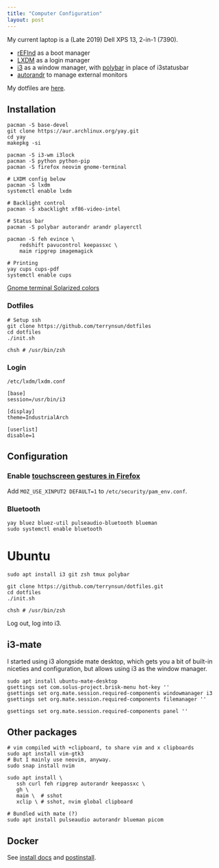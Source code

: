 ```yaml
---
title: "Computer Configuration"
layout: post
---
```


My current laptop is a (Late 2019) Dell XPS 13, 2-in-1 (7390).

- [rEFInd](https://github.com/EvanPurkhiser/rEFInd-minimal) as a boot manager
- [LXDM](https://wiki.archlinux.org/title/LXDM) as a login manager
- [i3](https://i3wm.org/) as a window manager, with
 [polybar](https://polybar.github.io/) in place of i3statusbar
- [autorandr](https://github.com/phillipberndt/autorandr) to manage external
    monitors

My dotfiles are [here].

[here]: https://github.com/terrynsun/dotfiles

## Installation

```
pacman -S base-devel
git clone https://aur.archlinux.org/yay.git
cd yay
makepkg -si
```

```
pacman -S i3-wm i3lock
pacman -S python python-pip
pacman -S firefox neovim gnome-terminal

# LXDM config below
pacman -S lxdm
systemctl enable lxdm

# Backlight control
pacman -S xbacklight xf86-video-intel

# Status bar
pacman -S polybar autorandr arandr playerctl

pacman -S feh evince \
    redshift pavucontrol keepassxc \
    maim ripgrep imagemagick

# Printing
yay cups cups-pdf
systemctl enable cups
```

[Gnome terminal Solarized colors](https://github.com/aruhier/gnome-terminal-colors-solarized)

### Dotfiles

```
# Setup ssh
git clone https://github.com/terrynsun/dotfiles
cd dotfiles
./init.sh

chsh # /usr/bin/zsh
```

### Login

`/etc/lxdm/lxdm.conf`

```
[base]
session=/usr/bin/i3

[display]
theme=IndustrialArch

[userlist]
disable=1
```

## Configuration

### Enable [touchscreen gestures in Firefox](ff)

[ff]:https://wiki.archlinux.org/index.php/Firefox/Tweaks#Enable_touchscreen_gestures:

Add `MOZ_USE_XINPUT2 DEFAULT=1` to `/etc/security/pam_env.conf`.

### Bluetooth

```
yay bluez bluez-util pulseaudio-bluetooth blueman
sudo systemctl enable bluetooth
```

# Ubuntu

```
sudo apt install i3 git zsh tmux polybar

git clone https://github.com/terrynsun/dotfiles.git
cd dotfiles
./init.sh

chsh # /usr/bin/zsh
```

Log out, log into i3.

## i3-mate

I started using i3 alongside mate desktop, which gets you a bit of built-in
niceties and configuration, but allows using i3 as the window manager.

```
sudo apt install ubuntu-mate-desktop
gsettings set com.solus-project.brisk-menu hot-key ''
gsettings set org.mate.session.required-components windowmanager i3
gsettings set org.mate.session.required-components filemanager ''

gsettings set org.mate.session.required-components panel ''
```

## Other packages

```
# vim compiled with +clipboard, to share vim and x clipboards
sudo apt install vim-gtk3
# But I mainly use neovim, anyway.
sudo snap install nvim

sudo apt install \
   ssh curl feh ripgrep autorandr keepassxc \
   gh \
   maim \  # sshot
   xclip \ # sshot, nvim global clipboard

# Bundled with mate (?)
sudo apt install pulseaudio autorandr blueman picom
```

## Docker

See [install docs](https://docs.docker.com/engine/install/ubuntu/) and
[postinstall](https://docs.docker.com/engine/install/linux-postinstall/).
